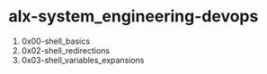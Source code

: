 # alx-system_engineering-devops #

1. 0x00-shell_basics
2. 0x02-shell_redirections
3. 0x03-shell_variables_expansions
